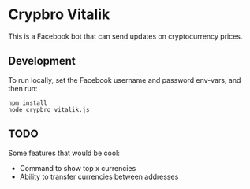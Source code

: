 # Crypbro Vitalik

This is a Facebook bot that can send updates on cryptocurrency prices.

## Development

To run locally, set the Facebook username and password env-vars, and then run:

```
npm install
node crypbro_vitalik.js
```

## TODO

Some features that would be cool:
- Command to show top x currencies
- Ability to transfer currencies between addresses
